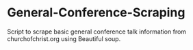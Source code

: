 # General-Conference-Scraping
Script to scrape basic general conference talk information from churchofchrist.org using Beautiful soup.

